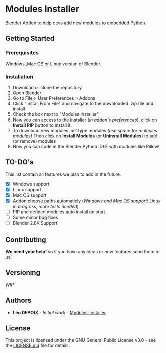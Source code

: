 # Modules Installer

Blender Addon to help devs add new modules to embedded Python.

## Getting Started



### Prerequisites

Windows ,Mac OS or Linux version of Blender.

### Installation

1.  Download or clone the repository
2.  Open Blender
3.  Go to File > User Preferences > Addons
4.  Click "Install From File" and navigate to the downloaded .zip file and install
5.  Check the box next to "Modules Installer"
6.  Now you can access to the installer (*in addon's preferences*). click on **Install PIP** button to install it.
7. To download new modules just type modules *(use space for multiples modules)*
Then click on **Install Modules** (or **Uninstall Modules**) to add (or remove) modules
9. Now you can code in the Blender Python IDLE with modules like Pillow!

## TO-DO's
This list contain all features we plan to add in the future.

 - [X] Windows support
 - [X] Linux support
 - [X] Mac OS support
 - [X] Addon choose paths automaticly (*Windows and Mac OS support! Linux in progress, more tests needed*)
 - [ ] PIP and defined modules auto install on start. 
 - [ ] Some minor bug fixes
 - [ ] Blender 2.8X Support
 
## Contributing

**We need your help!** so if you have any ideas or new features send them to us!

## Versioning

*WIP*

## Authors

* **Léo DEPOIX** - *Initial work* - [Modules-Installer](https://github.com/PiloeGAO/Module-Installer)


## License

This project is licensed under the GNU General Public License v3.0 - see the [LICENSE.md](LICENSE.md) file for details.
